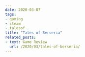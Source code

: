 ```yaml
---
date: 2020-03-07
tags:
- gaming
- steam
- talesof
title: "Tales of Berseria"
related_posts:
- text: Game Review
  url: /2020/03/tales-of-berseria/
---
```

